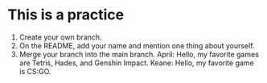 # This is a practice
1. Create your own branch.
2. On the README, add your name and mention one thing about yourself.
3. Merge your branch into the main branch.
April: Hello, my favorite games are Tetris, Hades, and Genshin Impact.
Keane: Hello, my favorite game is CS:GO.
